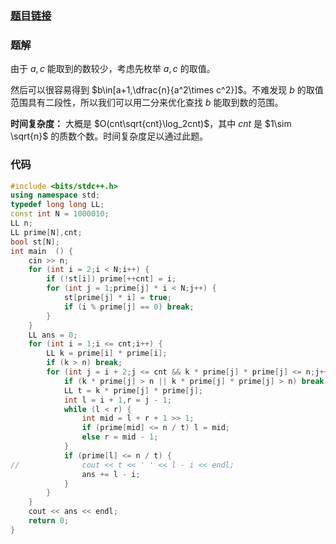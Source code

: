 ### [题目链接](https://www.luogu.com.cn/problem/AT_abc300_e)
### 题解
由于 $a,c$ 能取到的数较少，考虑先枚举 $a,c$ 的取值。

然后可以很容易得到 $b\in[a+1,\dfrac{n}{a^2\times c^2}]$。不难发现 $b$ 的取值范围具有二段性，所以我们可以用二分来优化查找 $b$ 能取到数的范围。

**时间复杂度：** 大概是 $O(cnt\sqrt{cnt}\log_2cnt)$，其中 $cnt$ 是 $1\sim \sqrt{n}$ 的质数个数。时间复杂度足以通过此题。
### 代码
```cpp
#include <bits/stdc++.h>
using namespace std;
typedef long long LL;
const int N = 1000010;
LL n;
LL prime[N],cnt;
bool st[N];
int main  () {
	cin >> n;
	for (int i = 2;i < N;i++) {
        if (!st[i]) prime[++cnt] = i;
        for (int j = 1;prime[j] * i < N;j++) {
            st[prime[j] * i] = true;
            if (i % prime[j] == 0) break;
        }
    }
    LL ans = 0;
    for (int i = 1;i <= cnt;i++) {
    	LL k = prime[i] * prime[i];
    	if (k > n) break;
    	for (int j = i + 2;j <= cnt && k * prime[j] * prime[j] <= n;j++) {
    		if (k * prime[j] > n || k * prime[j] * prime[j] > n) break;
   			LL t = k * prime[j] * prime[j];
   			int l = i + 1,r = j - 1;
			while (l < r) {
   				int mid = l + r + 1 >> 1;
   				if (prime[mid] <= n / t) l = mid;
   				else r = mid - 1;
			}
			if (prime[l] <= n / t) {
//				cout << t << ' ' << l - i << endl;
				ans += l - i;
			}
		}
	}
	cout << ans << endl;
	return 0;
}
```